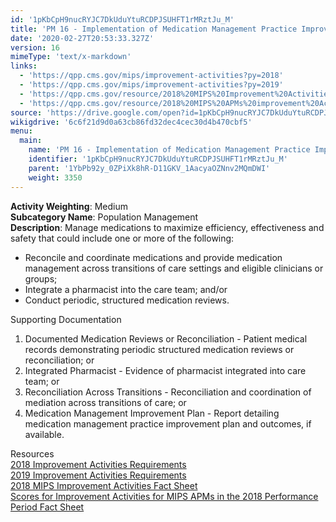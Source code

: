 ```yaml
---
id: '1pKbCpH9nucRYJC7DkUduYtuRCDPJSUHFT1rMRztJu_M'
title: 'PM 16 - Implementation of Medication Management Practice Improvements'
date: '2020-02-27T20:53:33.327Z'
version: 16
mimeType: 'text/x-markdown'
links:
  - 'https://qpp.cms.gov/mips/improvement-activities?py=2018'
  - 'https://qpp.cms.gov/mips/improvement-activities?py=2019'
  - 'https://qpp.cms.gov/resource/2018%20MIPS%20Improvement%20Activities%20Fact%20Sheet'
  - 'https://qpp.cms.gov/resource/2018%20MIPS%20APMs%20improvement%20Activities%20scores%20fact%20sheet'
source: 'https://drive.google.com/open?id=1pKbCpH9nucRYJC7DkUduYtuRCDPJSUHFT1rMRztJu_M'
wikigdrive: '6c6f21d9d0a63cb86fd32dec4cec30d4b470cbf5'
menu:
  main:
    name: 'PM 16 - Implementation of Medication Management Practice Improvements'
    identifier: '1pKbCpH9nucRYJC7DkUduYtuRCDPJSUHFT1rMRztJu_M'
    parent: '1YbPb92y_0ZPiXk8hR-D11GKV_1AacyaOZNnv2MQmDWI'
    weight: 3350
---
```





**Activity Weighting**: Medium  
**Subcategory Name**: Population Management  
**Description**: Manage medications to maximize efficiency, effectiveness and safety that could include one or more of the following:
* Reconcile and coordinate medications and provide medication management across transitions of care settings and eligible clinicians or groups; 
* Integrate a pharmacist into the care team; and/or
* Conduct periodic, structured medication reviews.




Supporting Documentation
1. Documented Medication Reviews or Reconciliation - Patient medical records demonstrating periodic structured medication reviews or reconciliation; or 
2. Integrated Pharmacist - Evidence of pharmacist integrated into care team; or 
3. Reconciliation Across Transitions - Reconciliation and coordination of mediation across transitions of care; or 
4. Medication Management Improvement Plan - Report detailing medication management practice improvement plan and outcomes, if available.




Resources  
[2018 Improvement Activities Requirements](https://qpp.cms.gov/mips/improvement-activities?py=2018)  
[2019 Improvement Activities Requirements](https://qpp.cms.gov/mips/improvement-activities?py=2019)  
[2018 MIPS Improvement Activities Fact Sheet](https://qpp.cms.gov/resource/2018%20MIPS%20Improvement%20Activities%20Fact%20Sheet)  
[Scores for Improvement Activities for MIPS APMs in the 2018 Performance Period Fact Sheet](https://qpp.cms.gov/resource/2018%20MIPS%20APMs%20improvement%20Activities%20scores%20fact%20sheet)
